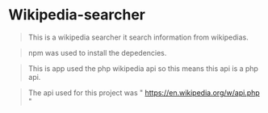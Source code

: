 # Wikipedia-searcher

> This is a wikipedia searcher it search information from wikipedias.

> npm was used to install the depedencies.

> This is app used the php wikipedia api so this means this api is a php api.

> The api  used for this project was " https://en.wikipedia.org/w/api.php "
